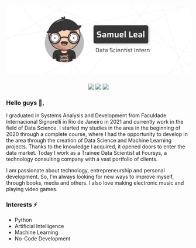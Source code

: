 # ![](https://github.com/osamuelleal/osamuelleal/blob/main/github_header_img.png)

<div>
  <p align="center">
    <a href = "https://medium.com/leti-pires"><img src="https://img.shields.io/badge/-Blog-%23EA4335?style=for-the-badge&logo=ghost&logoColor=white" target="_blank"></a>
    <a href="https://www.linkedin.com/in/samuel-leal/" target="_blank"><img src="https://img.shields.io/badge/-LinkedIn-%230077B5?style=for-the-badge&logo=linkedin&logoColor=white" target="_blank"></a>
    <a href="https://instagram.com/osamuelleal" target="_blank"><img src="https://img.shields.io/badge/-Instagram-%23E4405F?style=for-the-badge&logo=instagram&logoColor=pink" target="_blank"></a>
</div>






### Hello guys 👋,


I graduated in Systems Analysis and Development from Faculdade Internacional Signorelli in Rio de Janeiro in 2021 and currently work in the field of Data Science. I started my studies in the area in the beginning of 2020 through a complete course, where I had the opportunity to develop in the area through the creation of Data Science and Machine Learning projects. Thanks to the knowledge I acquired, it opened doors to enter the data market. Today I work as a Trainee Data Scientist at Foursys, a technology consulting company with a vast portfolio of clients.

</ul>
I am passionate about technology, entrepreneurship and personal development. So, I'm always looking for new ways to improve myself, through books, media and others. I also love making electronic music and playing video games.</ul>

### Interests ⚡

<ul>
  <li>Python</li>
  <li>Artificial Intelligence</li>
  <li>Machine Learning</li>
  <li>No-Code Development</li>
  
  
</ul>

<!---### 🧐 My Github stats...

 <div>
   <a href="https://github.com/osamuelleal">
   <img height="175em" src="https://github-readme-stats.vercel.app/api?username=letpires&show_icons=true&theme=radical&include_all_commits=true&count_private=true"/>
   <img height="175em" src="https://github-readme-stats.vercel.app/api/top-langs/?username=letpires&layout=compact&langs_count=16&theme=radical"/>
<div>
--->
  
 
 <!--- ![Snake animation](https://github.com/letpires/letpires/blob/output/github-contribution-grid-snake.svg) --->
